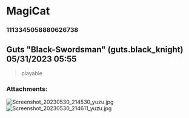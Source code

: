 # MagiCat
### 1113345058880626738
## Guts "Black-Swordsman" (guts.black_knight) 05/31/2023 05:55 

> playable
### Attachments: 
![Screenshot_20230530_214530_yuzu.jpg](https://yuzudiscordbackup.s3.us-west-2.amazonaws.com/files-media/1113345058880626738_Screenshot_20230530_214530_yuzu.jpg)
![Screenshot_20230530_214611_yuzu.jpg](https://yuzudiscordbackup.s3.us-west-2.amazonaws.com/files-media/1113345058880626738_Screenshot_20230530_214611_yuzu.jpg)

